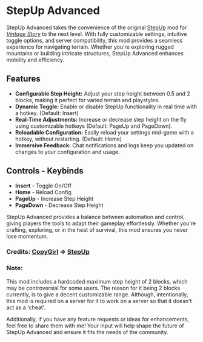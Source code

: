 # StepUp Advanced

StepUp Advanced takes the convenience of the original [StepUp][SU] mod for [*Vintage Story*][VS] to the next level. With fully customizable settings, intuitive toggle options, and server compatibility, this mod provides a seamless experience for navigating terrain. Whether you're exploring rugged mountains or building intricate structures, StepUp Advanced enhances mobility and efficiency.

[SU]: https://mods.vintagestory.at/stepup
[VS]: https://www.vintagestory.at/

## Features
- **Configurable Step Height:** Adjust your step height between 0.5 and 2 blocks, making it perfect for varied terrain and playstyles.
- **Dynamic Toggle:** Enable or disable StepUp functionality in real time with a hotkey. (Default: Insert)
- **Real-Time Adjustments:** Increase or decrease step height on the fly using customizable hotkeys (Default: PageUp and PageDown).
- **Reloadable Configuration:** Easily reload your settings mid-game with a hotkey, without restarting. (Default: Home)
- **Immersive Feedback:** Chat notifications and logs keep you updated on changes to your configuration and usage.

## Controls - Keybinds
- **Insert** - Toggle On/Off
- **Home** - Reload Config
- **PageUp** - Increase Step Height
- **PageDown** - Decrease Step Height

StepUp Advanced provides a balance between automation and control, giving players the tools to adapt their gameplay effortlessly. Whether you're crafting, exploring, or in the heat of survival, this mod ensures you never lose momentum.

### Credits: [CopyGirl][CG] => [StepUp][SU]
[CG]: https://mods.vintagestory.at/list/mod?sortby=lastreleased&sortdir=desc&text=&side=&userid=41&mv=
### Note:
This mod includes a hardcoded maximum step height of 2 blocks, which may be controversial for some users. The reason for it being 2 blocks currently, is to give a decent customizable range. Although, intentionally, this mod is required on a server for it to work on a server so that it doesn't act as a 'cheat'.

Additionally, if you have any feature requests or ideas for enhancements, feel free to share them with me! Your input will help shape the future of StepUp Advanced and ensure it fits the needs of the community.
